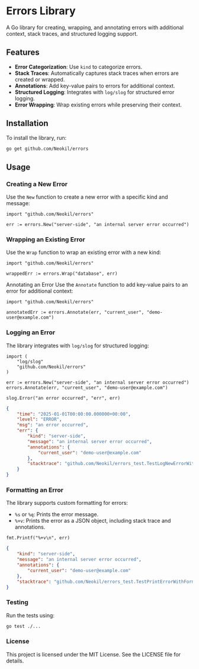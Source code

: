 # Errors Library

A Go library for creating, wrapping, and annotating errors with additional context, stack traces, and structured logging support.

## Features

- **Error Categorization**: Use `kind` to categorize errors.
- **Stack Traces**: Automatically captures stack traces when errors are created or wrapped.
- **Annotations**: Add key-value pairs to errors for additional context.
- **Structured Logging**: Integrates with `log/slog` for structured error logging.
- **Error Wrapping**: Wrap existing errors while preserving their context.

## Installation

To install the library, run:

```bash
go get github.com/Neokil/errors
```

## Usage
### Creating a New Error
Use the `New` function to create a new error with a specific kind and message:
```golang
import "github.com/Neokil/errors"

err := errors.New("server-side", "an internal server error occurred")
```

### Wrapping an Existing Error
Use the `Wrap` function to wrap an existing error with a new kind:
```golang
import "github.com/Neokil/errors"

wrappedErr := errors.Wrap("database", err)
```

Annotating an Error
Use the `Annotate` function to add key-value pairs to an error for additional context:
```golang
import "github.com/Neokil/errors"

annotatedErr := errors.Annotate(err, "current_user", "demo-user@example.com")
```

### Logging an Error
The library integrates with `log/slog` for structured logging:
```golang
import (
    "log/slog"
    "github.com/Neokil/errors"
)

err := errors.New("server-side", "an internal server error occurred")
errors.Annotate(err, "current_user", "demo-user@example.com")

slog.Error("an error occurred", "err", err)
```
```json
{
    "time": "2025-01-01T00:00:00.000000+00:00",
    "level": "ERROR",
    "msg": "an error occurred",
    "err": {
        "kind": "server-side",
        "message": "an internal server error occurred",
        "annotations": {
            "current_user": "demo-user@example.com"
        },
        "stacktrace": "github.com/Neokil/errors_test.TestLogNewErrorWithSlog\n\t/.../errors/errors_test.go:20\ntesting.tRunner\n\t/.../src/testing/testing.go:1792\n"
    }
}
```

### Formatting an Error
The library supports custom formatting for errors:
- `%s` or `%q`: Prints the error message.
- `%+v`: Prints the error as a JSON object, including stack trace and annotations.
```golang
fmt.Printf("%+v\n", err)
```
```json
{
    "kind": "server-side",
    "message": "an internal server error occurred",
    "annotations": {
        "current_user": "demo-user@example.com"
    },
    "stacktrace": "github.com/Neokil/errors_test.TestPrintErrorWithFormat\n\t/.../errors/errors_test.go:48\ntesting.tRunner\n\t/.../src/testing/testing.go:1792\n"
}
```


### Testing
Run the tests using:
```bash
go test ./...
```

### License
This project is licensed under the MIT License. See the LICENSE file for details.
